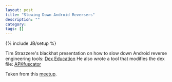 ```yaml
---
layout: post
title: "Slowing Down Android Reversers"
description: ""
category: 
tags: []
---
```

{% include JB/setup %}

Tim Strazzere's blackhat presentation on how to slow down Android reverse engineering tools: [Dex Education](http://www.strazzere.com/papers/DexEducation-PracticingSafeDex.pdf)
He also wrote a tool that modifies the dex file:  [APKfuscator](https://github.com/strazzere/APKfuscator)

Taken from this [meetup](http://www.meetup.com/Mobile-Security-and-Privacy/events/76921192/).

